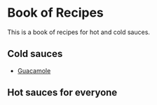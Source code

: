 # Book of Recipes

This is a book of recipes for hot and cold sauces.

## Cold sauces
* [Guacamole](guacamole.md)

## Hot sauces for everyone
